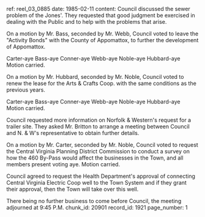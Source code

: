 ref: reel_03_0885
date: 1985-02-11
content: Council discussed the sewer problem of the Jones'. They requested that good judgment be exercised in dealing with the Public and to help with the problems that arise.

On a motion by Mr. Bass, seconded by Mr. Webb, Council voted to leave the "Activity Bonds" with the County of Appomattox, to further the development of Appomattox.

Carter-aye Bass-aye Conner-aye Webb-aye Noble-aye Hubbard-aye
Motion carried.

On a motion by Mr. Hubbard, seconded by Mr. Noble, Council voted to renew the lease for the Arts & Crafts Coop. with the same conditions as the previous years.

Carter-aye Bass-aye Conner-aye Webb-aye Noble-aye Hubbard-aye
Motion carried.

Council requested more information on Norfolk & Western's request for a trailer site. They asked Mr. Britton to arrange a meeting between Council and N. & W's representative to obtain further details.

On a motion by Mr. Carter, seconded by Mr. Noble, Council voted to request the Central Virginia Planning District Commission to conduct a survey on how the 460 By-Pass would affect the businesses in the Town, and all members present voting aye. Motion carried.

Council agreed to request the Health Department's approval of connecting Central Virginia Electric Coop well to the Town System and if they grant their approval, then the Town will take over this well.

There being no further business to come before Council, the meeting adjourned at 9:45 P.M.
chunk_id: 20901
record_id: 1921
page_number: 1

